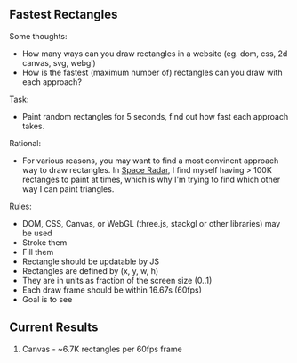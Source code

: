 ## Fastest Rectangles

Some thoughts:
- How many ways can you draw rectangles in a website (eg. dom, css, 2d canvas, svg, webgl)
- How is the fastest (maximum number of) rectangles can you draw with each approach?

Task:
- Paint random rectangles for 5 seconds, find out how fast each approach takes.

Rational:
- For various reasons, you may want to find a most convinent approach way to draw rectangles. In [Space Radar](github.com/zz85/space-radar), I find myself having > 100K rectanges to paint at times, which is why I'm trying to find which other way I can paint triangles.

Rules:
- DOM, CSS, Canvas, or WebGL (three.js, stackgl or other libraries) may be used
- Stroke them
- Fill them
- Rectangle should be updatable by JS
- Rectangles are defined by (x, y, w, h)
- They are in units as fraction of the screen size (0..1)
- Each draw frame should be within 16.67s (60fps)
- Goal is to see 


## Current Results
1. Canvas - ~6.7K rectangles per 60fps frame 